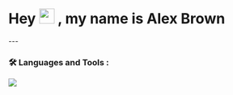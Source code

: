<h1>
  Hey 
  <img src="https://media.giphy.com/media/hvRJCLFzcasrR4ia7z/giphy.gif" width="30px"/>
  , my name is Alex Brown 
</h1>
---

### :hammer_and_wrench: Languages and Tools :
  <a href="https://skillicons.dev">
    <img src="https://skillicons.dev/icons?i=ruby,js,html,css" />
  </a>

